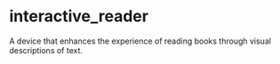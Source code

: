 # interactive_reader
A device that enhances the experience of reading books through visual descriptions of text.
